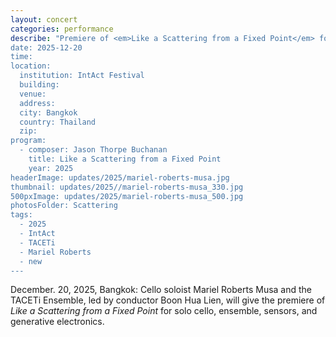 ```yaml
---
layout: concert
categories: performance
describe: "Premiere of <em>Like a Scattering from a Fixed Point</em> for cellist Mariel Roberts Musa and the TACETi Ensemble, led by conductor Boon Hua Lien.
date: 2025-12-20
time:
location:
  institution: IntAct Festival
  building:
  venue: 
  address:
  city: Bangkok
  country: Thailand
  zip:
program:
  - composer: Jason Thorpe Buchanan
    title: Like a Scattering from a Fixed Point
    year: 2025
headerImage: updates/2025/mariel-roberts-musa.jpg
thumbnail: updates/2025//mariel-roberts-musa_330.jpg
500pxImage: updates/2025/mariel-roberts-musa_500.jpg
photosFolder: Scattering
tags:
  - 2025
  - IntAct
  - TACETi
  - Mariel Roberts
  - new
---
```


December. 20, 2025, Bangkok: Cello soloist Mariel Roberts Musa and the TACETi Ensemble, led by conductor Boon Hua Lien, will give the premiere of <em>Like a Scattering from a Fixed Point</em> for solo cello, ensemble, sensors, and generative electronics.
